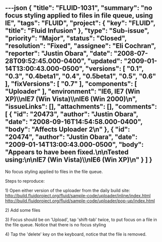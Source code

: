 ---json
{
  "title": "FLUID-1031",
  "summary": "no focus styling applied to files in file queue, using IE",
  "tags": "FLUID",
  "project": {
    "key": "FLUID",
    "title": "Fluid Infusion"
  },
  "type": "Sub-issue",
  "priority": "Major",
  "status": "Closed",
  "resolution": "Fixed",
  "assignee": "Eli Cochran",
  "reporter": "Justin Obara",
  "date": "2008-07-28T09:52:45.000-0400",
  "updated": "2009-01-14T13:00:43.000-0500",
  "versions": [
    "0.1",
    "0.3",
    "0.4beta1",
    "0.4",
    "0.5beta1",
    "0.5",
    "0.6"
  ],
  "fixVersions": [
    "0.7"
  ],
  "components": [
    "Uploader"
  ],
  "environment": "IE6, IE7 (Win XP)\\\nIE7 (Win Vista)\\\nIE6 (Win 2000)\n",
  "issueLinks": [],
  "attachments": [],
  "comments": [
    {
      "id": "20473",
      "author": "Justin Obara",
      "date": "2008-09-16T14:54:58.000-0400",
      "body": "Affects Uploader 2\n"
    },
    {
      "id": "20474",
      "author": "Justin Obara",
      "date": "2009-01-14T13:00:43.000-0500",
      "body": "Appears to have been fixed.\n\nTested using:\n\nIE7 (Win Vista)\\\nIE6 (Win XP)\n"
    }
  ]
}
---
No focus styling applied to files in the file queue.

Steps to reproduce:

1\) Open either version of the uploader from the daily build site:\
<http://build.fluidproject.org/fluid/sample-code/uploader/inline/index.html>\
<http://build.fluidproject.org/fluid/sample-code/uploader/pop-up/index.html>

2\) Add some files

3\) Focus should be on 'Upload', tap 'shift-tab' twice, to put focus on a file in the file queue. Notice that there is no focus styling

4\) Tap the 'delete' key on the keyboard, notice that the file is removed.

        